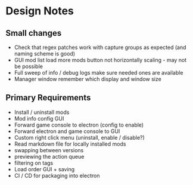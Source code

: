 # Design Notes

## Small changes

-   Check that regex patches work with capture groups as expected (and naming scheme is good)
-   GUI mod list load more mods button not horizontally scaling - may not be possible
-   Full sweep of info / debug logs make sure needed ones are available
-   Manager window remember which display and window size

## Primary Requirements

-   Install / uninstall mods
-   Mod info config GUI
-   Forward game console to electron (config to enable)
-   Forward electron and game console to GUI
-   Custom right click menu (uninstall, enable / disable?)
-   Read markdown file for locally installed mods
-   swapping between versions
-   previewing the action queue
-   filtering on tags
-   Load order GUI + saving
-   CI / CD for packaging into electron
